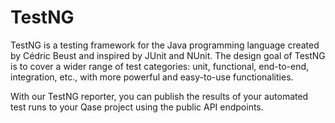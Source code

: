 # TestNG

TestNG is a testing framework for the Java programming language created by Cédric Beust and inspired by JUnit and NUnit. The design goal of TestNG is to cover a wider range of test categories: unit, functional, end-to-end, integration, etc., with more powerful and easy-to-use functionalities.

With our TestNG reporter, you can publish the results of your automated test runs to your Qase project using the public API endpoints.

